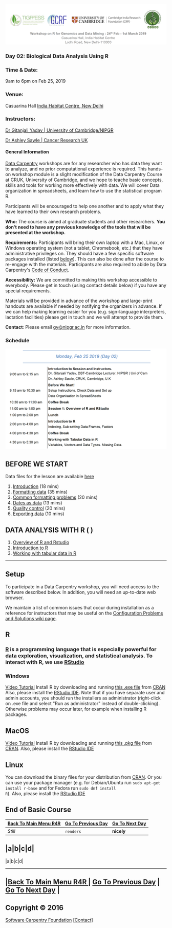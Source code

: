 
<img src = /Images/R4R_header.png>

### Day 02: Biological Data Analysis Using R

### Time & Date: 

9am to 6pm on Feb 25, 2019

### Venue: 
Casuarina Hall <a href = https://www.indiahabitat.org/>India Habitat Centre, New Delhi</a>

### Instructors: 

<a href= http://www.nipgr.res.in/research/dr_gyadav.php>Dr Gitanjali Yadav | University of Cambridge/NIPGR</a>

<a href=https://www.cruk.cam.ac.uk/author/ashley-sawle>Dr Ashley Sawle | Cancer Research UK</a>

#### General Information
  <a href="http://datacarpentry.org">Data Carpentry</a>
  workshops are for any researcher who has data they want to analyze, 
  and no prior computational experience is required. 
  This hands-on workshop module is a slight modification of the Data Carpentry Course at CRUK, University of Cambridge, and we hope to teache basic concepts, skills and tools for working more effectively with data.
  We will cover Data organization in spreadsheets, and learn how to use the statistical program R.
  
  Participants will be encouraged to help one another and to apply what they have learned to their own research problems.

<p id="who">
  <strong>Who:</strong>
  The course is aimed at graduate students and other researchers.
  <strong>
    You don't need to have any previous knowledge of the tools that will be presented at the workshop.
  </strong>
</p>

<p id="requirements">
  <strong>Requirements:</strong> 
 Participants will bring their own laptop with a Mac, Linux, or Windows operating system (not a tablet, Chromebook, etc.) 
  that they have administrative privileges on. They should have a few specific software packages installed (listed
  <a href="#setup">below</a>). This can also be done after the course to re-engage with the materials. 
Participants are also required to abide by Data Carpentry's
<a href="https://software-carpentry.org/blog/2012/12/code-of-conduct.html">Code of Conduct</a>.
</p>

<p id="accessibility">
  <strong>Accessibility:</strong> We are committed to making this workshop
  accessible to everybody. 
  Please get in touch (using contact details below) if you have any special 
  requirements.
<p>
  Materials will be provided in advance of the workshop and
  large-print handouts are available if needed by notifying the
  organizers in advance.  If we can help making learning easier for
  you (e.g. sign-language interpreters, lactation facilities) please
  get in touch and we will attempt to provide them.
</p>


<p id="contact">
  <strong>Contact</strong>:
  Please email
      <a href="mailto:gy@nipgr.ac.in">gy@nipgr.ac.in</a>
  for more information.
</p>

### Schedule

<img src=/Images/Day02.png alt=overview width=800 />

## BEFORE WE START

Data files for the lesson are available 
	  <a href="https://ndownloader.figshare.com/files/2252083">here</a>

<ol>
  <li><a href=/Documents/Day02_Intro.md>Introduction</a> (18 mins)</li>
  <li><a href=/Documents/Day02_Format.md>Formatting data</a> (35 mins)</li>
  <li><a href=/Documents/Day02_Problems.md>Common formatting problems</a> (20 mins)
  <li><a href=/Documents/Day02_Dates.md>Dates as data</a> (13 mins)</li>
  <li><a href=/Documents/Day02_Qty.md>Quality control</a> (20 mins)</li>
  <li><a href=/Documents/Day02_Exports.md>Exporting data</a> (10 mins)</li>
</ol>

## DATA ANALYSIS WITH R ( )

<ol>
  <li><a href="http://www.datacarpentry.org/R-ecology-lesson/00-before-we-start.html">Overview of R and Rstudio</a> </li>
  <li><a href="http://www.datacarpentry.org/R-ecology-lesson/01-intro-to-r.html">Introduction to R</a></li>
  <li><a href="http://www.datacarpentry.org/R-ecology-lesson/02-starting-with-data.html">Working with tabular data in R</a> </li>
</ol>

<hr>



## Setup

  To participate in a Data Carpentry workshop, you will need access to the software described below.
  In addition, you will need an up-to-date web browser.

  We maintain a list of common issues that occur during installation as a reference for instructors
  that may be useful on the
  <a href="https://github.com/swcarpentry/workshop-template/wiki/Configuration-Problems-and-Solutions">Configuration Problems and Solutions wiki page</a>.

## R 
### <a href="http://www.r-project.org">R</a> is a programming language that is especially powerful for data exploration, visualization, and statistical analysis. To interact with R, we use <a href="http://www.rstudio.com/">RStudio</a>

### Windows 
<a href="https://www.youtube.com/watch?v=q0PjTAylwoU">Video Tutorial</a>
        Install R by downloading and running
        <a href="http://cran.r-project.org/bin/windows/base/release.htm">this .exe file</a>
        from <a href="http://cran.r-project.org/index.html">CRAN</a>
        Also, please install the
        <a href="http://www.rstudio.com/ide/download/desktop">RStudio IDE</a>.
        Note that if you have separate user and admin accounts, you should run the 
        installers as administrator (right-click on .exe file and select "Run as 
        administrator" instead of double-clicking). Otherwise problems may occur later, 
        for example when installing R packages.  
  ## MacOS
  <a href="https://www.youtube.com/watch?v=5-ly3kyxwEg">Video Tutorial</a>
  Install R by downloading and running <a href="http://cran.r-project.org/bin/macosx/R-latest.pkg">this .pkg file</a>
        from <a href="http://cran.r-project.org/index.html">CRAN</a>.
        Also, please install the
        <a href="http://www.rstudio.com/ide/download/desktop">RStudio IDE</a>
  ## Linux
  You can download the binary files for your distribution from <a href="http://cran.r-project.org/index.html">CRAN</a>. Or
        you can use your package manager (e.g. for Debian/Ubuntu
        run <code>sudo apt-get install r-base</code> and for Fedora run
        <code>sudo dnf install R</code>).  Also, please install the
        <a href="http://www.rstudio.com/ide/download/desktop">RStudio IDE</a>
      
## End of Basic Course

<a href="../Readme.md"><span class="glyphicon glyphicon-menu-left" aria-hidden="true"></span><span class="sr-only">Back To Main Menu R4R </span></a> | <a href="/Documents/Day01.md"><span class="glyphicon glyphicon-menu-right" aria-hidden="true"></span><span class="sr-only">Go To Previous Day</span></a> | <a href="/Documents/Day03.md"><span class="glyphicon glyphicon-menu-right" aria-hidden="true"></span><span class="sr-only">Go To Next Day</span></a>
--- | --- | ---
*Still* | `renders` | **nicely**


|a|b|c|d|
---
|a|b|c|d|

---
|<a href="../Readme.md"><span class="glyphicon glyphicon-menu-left" aria-hidden="true"></span><span class="sr-only">Back To Main Menu R4R </span></a> | <a href="/Documents/Day01.md"><span class="glyphicon glyphicon-menu-right" aria-hidden="true"></span><span class="sr-only">Go To Previous Day</span></a> | <a href="/Documents/Day03.md"><span class="glyphicon glyphicon-menu-right" aria-hidden="true"></span><span class="sr-only">Go To Next Day</span></a> |
---

## Copyright &copy; 2016	
<a href="https://software-carpentry.org">Software Carpentry Foundation</a>
	<a href="mailto:lessons@software-carpentry.org">[Contact]</a>
     
